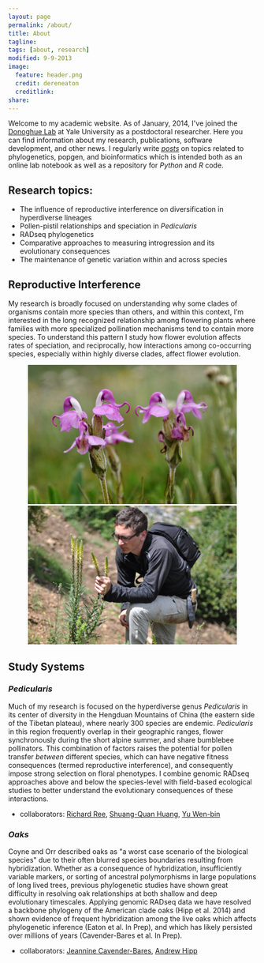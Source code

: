```yaml
---
layout: page
permalink: /about/
title: About
tagline: 
tags: [about, research]
modified: 9-9-2013
image:
  feature: header.png
  credit: dereneaton
  creditlink:
share:
---
```


Welcome to my academic website. As of January, 2014, I've joined the [Donoghue Lab](http://donoghuelab.yale.edu/) at Yale University as a postdoctoral researcher. Here you can find information about my research, publications, software development, and other news. I regularly write [_posts_](/posts/) on topics related to phylogenetics, popgen, and bioinformatics which is intended both as an online lab notebook as well as a repository for _Python_ and _R_ code. 

## Research topics:

* The influence of reproductive interference on diversification in hyperdiverse lineages
* Pollen-pistil relationships and speciation in _Pedicularis_
* RADseq phylogenetics  
* Comparative approaches to measuring introgression and its evolutionary consequences
* The maintenance of genetic variation within and across species

## Reproductive Interference       
My research is broadly focused on understanding why some clades of organisms contain more species than others, and within this context, I’m interested in the long recognized relationship among flowering plants where families with more specialized pollination mechanisms tend to contain more species. To understand this pattern I study how flower evolution affects rates of speciation, and reciprocally, how interactions among co-occurring species, especially within highly diverse clades, affect flower evolution.

<figure class="half">
	<a href="/images/integ-1024x680.jpg"><img src="/images/integ-1024x680.jpg"></a>
	<a href="/images/deren_fieldwork-1024x680.jpg"><img src="/images/deren_fieldwork-1024x680.jpg"></a>
</figure>  
  
## Study Systems  

### _Pedicularis_
Much of my research is focused on the hyperdiverse genus _Pedicularis_ in its center of diversity in the Hengduan Mountains of China (the eastern side of the Tibetan plateau), where nearly 300 species are endemic. _Pedicularis_ in this region frequently overlap in their geographic ranges, flower synchronously during the short alpine summer, and share bumblebee pollinators. This combination of factors raises the potential for pollen transfer _between_ different species, which can have negative fitness consequences (termed reproductive interference), and consequently impose strong selection on floral phenotypes. I combine genomic RADseq approaches above and below the species-level with field-based ecological studies to better understand the evolutionary consequences of these interactions.  
  
+ collaborators: [Richard Ree](http://www.reelab.net), 
  		 [Shuang-Quan Huang](http://www.researchgate.net/profile/Shuang-Quan_Huang/),
		 [Yu Wen-bin](http://wbyu.wikispaces.com/home)
  
### _Oaks_
Coyne and Orr described oaks as "a worst case scenario of the biological species" due to their often blurred species boundaries resulting from hybridization. Whether as a consequence of hybridization, insufficiently variable markers, or sorting of ancestral polymorphisms in large populations of long lived trees, previous phylogenetic studies have shown great difficulty in resolving oak relationships at both shallow and deep evolutionary timescales. Applying genomic RADseq data we have resolved a backbone phylogeny of the American clade oaks (Hipp et al. 2014) and shown evidence of frequent hybridization among the live oaks which affects phylogenetic inference (Eaton et al. In Prep), and which has likely persisted over millions of years (Cavender-Bares et al. In Prep). 

+ collaborators: [Jeannine Cavender-Bares](http://www.cbs.umn.edu/research/research-cbs/faculty-labs/cavender),
  		 [Andrew Hipp](http://systematics.mortonarb.org/lab/)


  

